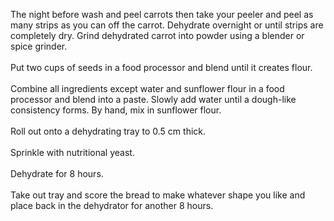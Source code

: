 The night before wash and peel carrots then take your peeler and peel as many strips as you can off the carrot. Dehydrate overnight or until strips are completely dry. Grind dehydrated carrot into powder using a blender or spice grinder.
<br/>
<br/>
Put two cups of seeds in a food processor and blend until it creates flour.
<br/>
<br/>
Combine all ingredients except water and sunflower flour in a food processor and blend into a paste. Slowly add water until a dough-like consistency forms. By hand, mix in sunflower flour.
<br/>
<br/>
Roll out onto a dehydrating tray to 0.5 cm thick.
<br/>
<br/>
Sprinkle with nutritional yeast.
<br/>
<br/>
Dehydrate for 8 hours.
<br/>
<br/>
Take out tray and score the bread to make whatever shape you like and place back in the dehydrator for another 8 hours.
